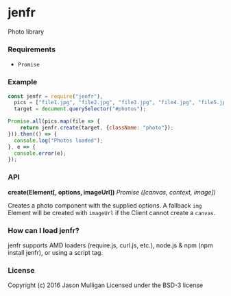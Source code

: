 # jenfr
Photo library

### Requirements
- `Promise`

### Example

```javascript
const jenfr = require("jenfr"),
  pics = ["file1.jpg", "file2.jpg", "file3.jpg", "file4.jpg", "file5.jpg"],
  target = document.querySelector("#photos");

Promise.all(pics.map(file => {
    return jenfr.create(target, {className: "photo"});
})).then(() => {
  console.log("Photos loaded");
}, e => {
  console.error(e);
});
```

### API
**create(Element[, options, imageUrl])**
_Promise ([canvas, context, image])_

Creates a photo component with the supplied options. A fallback `img` Element will be created with `imageUrl` if the Client cannot create a `canvas`.

### How can I load jenfr?
jenfr supports AMD loaders (require.js, curl.js, etc.), node.js & npm (npm install jenfr), or using a script tag.

### License
Copyright (c) 2016 Jason Mulligan
Licensed under the BSD-3 license
